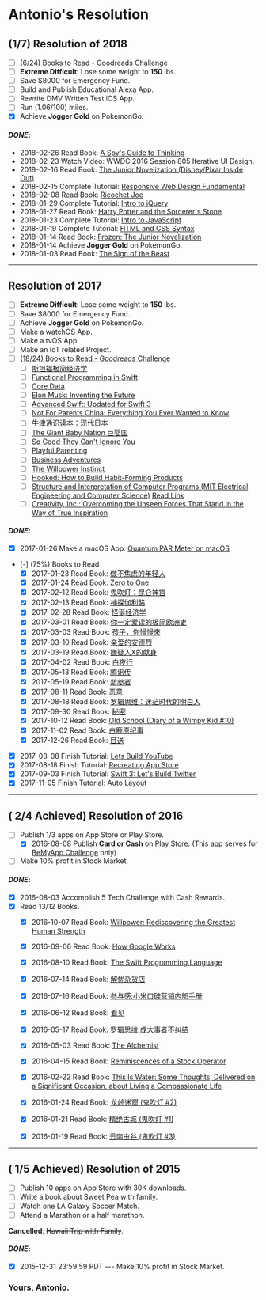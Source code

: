 # Antonio's Resolution

## \(1/7\) Resolution of 2018
- [ ] \(6/24\) Books to Read - Goodreads Challenge
- [ ] **Extreme Difficult**: Lose some weight to **150** lbs.
- [ ] Save $8000 for Emergency Fund.
- [ ] Build and Publish Educational Alexa App.
- [ ] Rewrite DMV Written Test iOS App.
- [ ] Run \(1.06/100\) miles.
- [x] Achieve **Jogger Gold** on PokemonGo.

#### _DONE_:
- 2018-02-26 Read Book: [A Spy's Guide to Thinking](https://www.goodreads.com/book/show/25677935-a-spy-s-guide-to-thinking)
- 2018-02-23 Watch Video: WWDC 2016 Session 805 Iterative UI Design.
- 2018-02-16 Read Book: [The Junior Novelization (Disney/Pixar Inside Out)](https://www.goodreads.com/book/show/25503175-the-junior-novelization)
- 2018-02-15 Complete Tutorial: [Responsive Web Design Fundamental](https://classroom.udacity.com/courses/ud893)
- 2018-02-08 Read Book: [Ricochet Joe](https://www.goodreads.com/book/show/36987433-ricochet-joe-kindle-in-motion)
- 2018-01-29 Complete Tutorial: [Intro to jQuery](https://www.udacity.com/course/intro-to-jquery--ud245)
- 2018-01-27 Read Book: [Harry Potter and the Sorcerer's Stone](https://www.goodreads.com/book/show/28132722-harry-potter-and-the-sorcerer-s-stone)
- 2018-01-23 Complete Tutorial: [Intro to JavaScript](https://www.udacity.com/course/intro-to-javascript--ud803)
- 2018-01-19 Complete Tutorial: [HTML and CSS Syntax](https://www.udacity.com/course/html-and-css-syntax--ud001)
- 2018-01-14 Read Book: [Frozen: The Junior Novelization](https://www.goodreads.com/book/show/18857202-frozen)
- 2018-01-14 Achieve **Jogger Gold** on PokemonGo.
- 2018-01-03 Read Book: [The Sign of the Beast](https://www.goodreads.com/book/show/36642856-the-sign-of-the-beast)

------

## Resolution of 2017
- [ ] **Extreme Difficult**: Lose some weight to **150** lbs.
- [ ] Save $8000 for Emergency Fund.
- [ ] Achieve **Jogger Gold** on PokemonGo.
- [ ] Make a watchOS App.
- [ ] Make a tvOS App.
- [ ] Make an IoT related Project.
- [ ] [\(18/24\) Books to Read - Goodreads Challenge](https://www.goodreads.com/user_challenges/7427232)
  - [ ] [斯坦福极简经济学](https://www.goodreads.com/book/show/28007373)
  - [ ] [Functional Programming in Swift](https://www.goodreads.com/book/show/23315627-functional-programming-in-swift)
  - [ ] [Core Data](https://www.goodreads.com/book/show/28198400-core-data)
  - [ ] [Elon Musk: Inventing the Future](https://www.goodreads.com/book/show/22543496-elon-musk)
  - [ ] [Advanced Swift: Updated for Swift 3](https://www.goodreads.com/book/show/32589256-advanced-swift)
  - [ ] [Not For Parents China: Everything You Ever Wanted to Know](https://www.goodreads.com/book/show/16187577-not-for-parents-china)
  - [ ] [牛津通识读本：现代日本](https://www.goodreads.com/book/show/23382168)
  - [ ] [The Giant Baby Nation 巨婴国](https://www.goodreads.com/book/show/33198391-the-giant-baby-nation)
  - [ ] [So Good They Can't Ignore You](https://www.goodreads.com/book/show/13525945-so-good-they-can-t-ignore-you)
  - [ ] [Playful Parenting](https://www.goodreads.com/book/show/160909.Playful_Parenting)
  - [ ] [Business Adventures](https://www.goodreads.com/book/show/4191136-business-adventures)
  - [ ] [The Willpower Instinct](https://www.goodreads.com/book/show/10865206-the-willpower-instinct)
  - [ ] [Hooked: How to Build Habit-Forming Products](https://www.goodreads.com/book/show/22668729-hooked)
  - [ ] [Structure and Interpretation of Computer Programs (MIT Electrical Engineering and Computer Science)](https://www.goodreads.com/book/show/43713.Structure_and_Interpretation_of_Computer_Programs) [Read Link](https://mitpress.mit.edu/sicp/full-text/book/book.html)
  - [ ] [Creativity, Inc.: Overcoming the Unseen Forces That Stand in the Way of True Inspiration](https://www.goodreads.com/book/show/18077903-creativity-inc)

#### _DONE_:
- [x] 2017-01-26 Make a macOS App: [Quantum PAR Meter on macOS](https://www.hydrofarm.com/p/LGBQM)
- [-] \(75%\) Books to Read
  - [x] 2017-01-23 Read Book: [做不焦虑的年轻人](https://www.goodreads.com/book/show/33958384)
  - [x] 2017-01-24 Read Book: [Zero to One](https://www.goodreads.com/book/show/18050143-zero-to-one)
  - [x] 2017-02-12 Read Book: [鬼吹灯：昆仑神宫](https://www.goodreads.com/book/show/28352366)
  - [x] 2017-02-13 Read Book: [神探伽利略](https://www.goodreads.com/book/show/22171647)
  - [x] 2017-02-28 Read Book: [怪诞经济学](https://www.goodreads.com/book/show/34276696)
  - [x] 2017-03-01 Read Book: [你一定爱读的极简欧洲史](https://www.goodreads.com/book/show/18871345)
  - [x] 2017-03-03 Read Book: [孩子，你慢慢來](https://www.goodreads.com/book/show/5873761)
  - [x] 2017-03-10 Read Book: [亲爱的安德烈](https://www.goodreads.com/book/show/34470061)
  - [x] 2017-03-19 Read Book: [嫌疑人X的献身](https://www.goodreads.com/book/show/12354752-x)
  - [x] 2017-04-02 Read Book: [白夜行](https://www.goodreads.com/book/show/25988656)
  - [x] 2017-05-13 Read Book: [腾讯传](https://www.goodreads.com/book/show/33782211)
  - [x] 2017-05-19 Read Book: [新参者](https://www.goodreads.com/book/show/34426901)
  - [x] 2017-08-11 Read Book: [恶意](https://www.goodreads.com/book/show/35500089)
  - [x] 2017-08-18 Read Book: [罗辑思维：迷茫时代的明白人](https://www.goodreads.com/book/show/27865651)
  - [x] 2017-09-30 Read Book: [秘密](https://www.goodreads.com/book/show/26067611)
  - [x] 2017-10-12 Read Book: [Old School (Diary of a Wimpy Kid #10)](https://www.goodreads.com/book/show/25222064-old-school)
  - [x] 2017-11-02 Read Book: [白鹿原纪事](https://www.goodreads.com/book/show/31695765)
  - [x] 2017-12-26 Read Book: [目送](https://www.goodreads.com/book/show/4756002)
- [x] 2017-08-08 Finish Tutorial: [Lets Build YouTube](https://www.youtube.com/playlist?list=PL0dzCUj1L5JGKdVUtA5xds1zcyzsz7HLj)
- [x] 2017-08-18 Finish Tutorial: [Recreating App Store](https://www.youtube.com/playlist?list=PL0dzCUj1L5JEXct3-OV6itP7Kz3tRDmma)
- [x] 2017-09-03 Finish Tutorial: [Swift 3: Let's Build Twitter](https://www.youtube.com/playlist?list=PL0dzCUj1L5JE1wErjzEyVqlvx92VN3DL5)
- [x] 2017-11-05 Finish Tutorial: [Auto Layout](https://www.youtube.com/playlist?list=PL0dzCUj1L5JHdeOlzJtp5zlsdrliJTC7F)

------

## ( 2/4 Achieved) Resolution of 2016
- [ ] Publish 1/3 apps on App Store or Play Store.
  - [x] 2016-08-08 Publish **Card or Cash** on [Play Store](https://play.google.com/store/apps/details?id=com.antonio081014.android.cardorcash). (This app serves for [BeMyApp Challenge](http://appsthatprint.bemyapp.com/) only)
- [ ] Make 10% profit in Stock Market.

#### _DONE_: 
- [x] 2016-08-03 Accomplish 5 Tech Challenge with Cash Rewards.
- [x] Read 13/12 Books.
  - [x] 2016-10-07 Read Book: [Willpower: Rediscovering the Greatest Human Strength](https://www.goodreads.com/book/show/11104933-willpower)
  - [x] 2016-09-06 Read Book: [How Google Works](https://www.goodreads.com/book/show/23158207-how-google-works)
  - [x] 2016-08-10 Read Book: [The Swift Programming Language](https://www.goodreads.com/book/show/22394477-the-swift-programming-language)
  - [x] 2016-07-14 Read Book: [解忧杂货店](https://www.goodreads.com/book/show/24982941)
  - [x] 2016-07-16 Read Book: [参与感:小米口碑营销内部手册](https://www.goodreads.com/book/show/24787690)
  - [x] 2016-06-12 Read Book: [看见](https://www.goodreads.com/book/show/18458655)
  - [x] 2016-05-17 Read Book: [罗辑思维:成大事者不纠结](https://www.goodreads.com/book/show/27846199)
  - [x] 2016-05-03 Read Book: [The Alchemist](https://www.goodreads.com/book/show/865.The_Alchemist)
  - [x] 2016-04-15 Read Book: [Reminiscences of a Stock Operator](https://www.goodreads.com/book/show/891844.Reminiscences_of_a_Stock_Operator)
  - [x] 2016-02-22 Read Book: [This Is Water: Some Thoughts, Delivered on a Significant Occasion, about Living a Compassionate Life](https://www.goodreads.com/book/show/5986375-this-is-water)
  - [x] 2016-01-24 Read Book: [龙岭迷窟 (鬼吹灯 #2)](https://www.goodreads.com/book/show/28352186)
  - [x] 2016-01-21 Read Book: [精绝古城 (鬼吹灯 #1)](https://www.goodreads.com/book/show/28352168)
  - [x] 2016-01-19 Read Book: [云南虫谷 (鬼吹灯 #3)](https://www.goodreads.com/book/show/28352256)


------

## ( 1/5 Achieved) Resolution of 2015
- [ ] Publish 10 apps on App Store with 30K downloads.
- [ ] Write a book about Sweet Pea with family.
- [ ] Watch one LA Galaxy Soccer Match.
- [ ] Attend a Marathon or a half marathon.

**Cancelled**: ~~Hawaii Trip with Family~~.

#### _DONE_: 
- [x] 2015-12-31 23:59:59 PDT --- Make 10% profit in Stock Market.

### Yours, Antonio.
